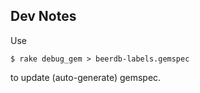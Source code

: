 ## Dev Notes

Use 

    $ rake debug_gem > beerdb-labels.gemspec

to update (auto-generate) gemspec.

